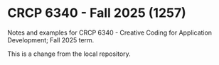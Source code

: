 # CRCP 6340 - Fall 2025 (1257)

Notes and examples for CRCP 6340 - Creative Coding for Application Development; Fall 2025 term.

This is a change from the local repository.
